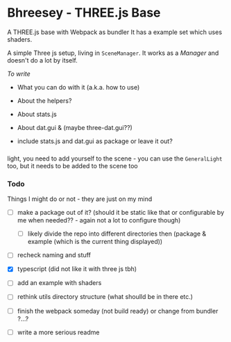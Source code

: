 # Bhreesey - THREE.js Base

A THREE.js base with Webpack as bundler
It has a example set which uses shaders.

A simple Three js setup, living in `SceneManager`. It works as a *Manager* and doesn't do a lot by itself.


*To write*
- What you can do with it (a.k.a. how to use)
- About the helpers?
- About stats.js
- About dat.gui & (maybe three-dat.gui??)


- include stats.js and dat.gui as package or leave it out?

### 
light, you need to add yourself to the scene - you can use the `GeneralLight` too, but it needs to be added to the scene too

### Todo
Things I might do or not - they are just on my mind
- [ ] make a package out of it? (should it be static like that or configurable by me when needed?? - again not a lot to configure though) 
  - [ ] likely divide the repo into different directories then (package & example (which is the current thing displayed))
- [ ] recheck naming and stuff
- [x] typescript (did not like it with three js tbh)
- [ ] add an example with shaders
- [ ] rethink utils directory structure (what shoulld be in there etc.)

- [ ] finish the webpack someday (not build ready) or change from bundler ?...?
- [ ] write a more serious readme